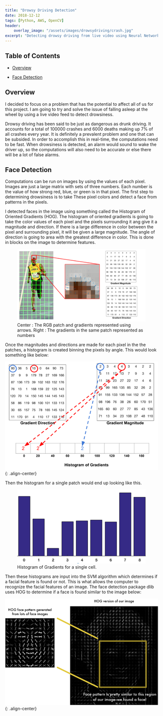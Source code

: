```yaml
---
title: "Drowsy Driving Detection"
date: 2018-12-12
tags: [Python, AWS, OpenCV]
header:
    overlay_image: "/assets/images/drowsydriving/crash.jpg"
excerpt: "Detecting drowsy driving from live video using Neural Networks"
---
```

## Table of Contents

- [Overview](#heading-1)

- [Face Detection](#heading-2)

## <a name="heading-1"></a>Overview

I decided to focus on a problem that has the potential to affect all of us for this project. I am going to try and solve the issue of falling asleep at the wheel by using a live video feed to detect drowsiness.

Drowsy driving has been said to be just as dangerous as drunk driving. It accounts for a total of 100000 crashes and 6000 deaths making up 7% of all crashes every year. It is definitely a prevalent problem and one that can be subsided. In order to accomplish this in real-time, the computations need to be fast. When drowsiness is detected, an alarm would sound to wake the driver up, so the computations will also need to be accurate or else there will be a lot of false alarms.

## <a name="heading-2"></a>Face Detection

Computations can be run on images by using the values of each pixel. Images are just a large matrix with sets of three numbers. Each number is the value of how strong red, blue, or green is in that pixel. The first step to determining drowsiness is to take These pixel colors and detect a face from patterns in the pixels. 

I detected faces in the image using something called the Histogram of Oriented Gradients (HOG). The histogram of oriented gradients is going to take the color values of each pixel and the pixels surrounding it ang give it a magnitude and direction. If there is a large difference in color between the pixel and surrounding pixel, it will be given a large magnitude. The angle of direction is going to area with the greatest difference in color. This is done in blocks on the image to determine features. 

<figure>
	<img src="/assets/images/drowsydriving/hog-cell-gradients.png">
	<figcaption>Center : The RGB patch and gradients represented using arrows. Right : The gradients in the same patch represented as numbers</figcaption>
</figure>

Once the magnitudes and directions are made for each pixel in the the patches, a histogram is created binning the pixels by angle. This would look something like below:

![image-center](/assets/images/drowsydriving/hog-histogram-1.png){: .align-center}

Then the histogram for a single patch would end up looking like this.

<figure>
	<img src="/assets/images/drowsydriving/histogram-cell.png">
	<figcaption>Histogram of Gradients for a single cell.</figcaption>
</figure>

Then these histograms are input into the SVM algorithm which determines if a facial feature is found or not. This is what allows the computer to recognize the facial features of an image. The face detection package dlib uses HOG to determine if a face is found similar to the image below:

![image-center](/assets/images/drowsydriving/face_hog.png){: .align-center}
